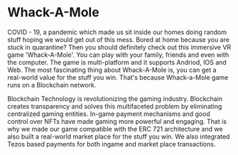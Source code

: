 # Whack-A-Mole

COVID - 19, a pandemic which made us sit inside our homes doing random stuff hoping we would get out of this mess. Bored at home because you are stuck in quarantine? Then you should definitely check out this immersive VR game 'Whack-A-Mole'. You can play with your family, friends and even with the computer. The game is multi-platform and it supports Andriod, IOS and Web. The most fascinating thing about Whack-A-Mole is, you can get a real-world value for the stuff you win. That's because Whack-a-Mole game runs on a Blockchain network.

Blockchain Technology is revolutionizing the gaming industry. Blockchain creates transparency and solves this multifaceted problem by eliminating centralized gaming entities. In-game payment mechanisms and good control over NFTs have made gaming more powerful and engaging. That is why we made our game compatible with the ERC 721 architecture and we also built a real-world market place for the stuff you win. We also integrated Tezos based payments for both ingame and market place transactions.
